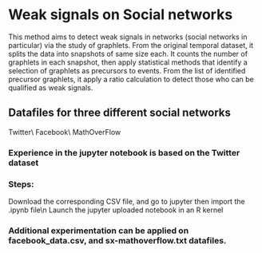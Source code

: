 # Weak signals on Social networks
This method aims to detect weak signals in networks (social networks in particular) via  the study of graphlets.
From the original temporal dataset, it splits the data into snapshots of same size each.
It counts the number of graphlets in each snapshot, then apply statistical methods that identify a selection of graphlets as precursors to events.
From the list of identified precursor graphlets, it apply a ratio calculation to detect those who can be qualified as weak signals.

## Datafiles for three different social networks
Twitter\\
Facebook\\
MathOverFlow

### Experience in the jupyter notebook is based on the Twitter dataset

### Steps:
  Download the corresponding CSV file, and go to jupyter then import the .ipynb file\n
  Launch the jupyter uploaded notebook in an R kernel

### Additional experimentation can be applied on facebook_data.csv, and sx-mathoverflow.txt datafiles.
